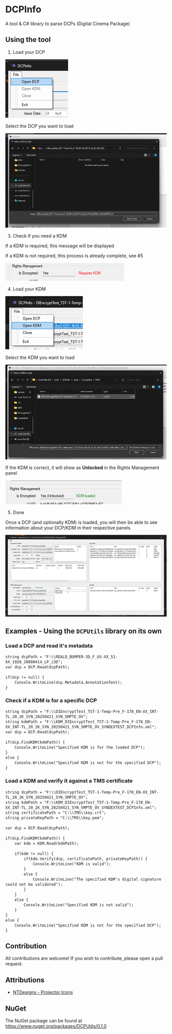 # DCPInfo
A tool & C# library to parse DCPs (Digital Cinema Package)

## Using the tool
1. Load your DCP

![](.github/attachments/opendcp.png)

Select the DCP you want to load

![](.github/attachments/selectdcp.png)

3. Check if you need a KDM

If a KDM is required, this message will be displayed

If a KDM is not required, this process is already complete, see #5

![](.github/attachments/checkkdm.png)

4. Load your KDM

![](.github/attachments/openkdm.png)

Select the KDM you want to load

![](.github/attachments/selectkdm.png)

If the KDM is correct, it will show as **Unlocked** in the Rights Management panel

![](.github/attachments/checkkdmloaded.png)

5. Done

Once a DCP (and optionally KDM) is loaded, you will then be able to see information about your DCP/KDM in their respective panels

![](.github/attachments/screenshot.png)

## Examples - Using the `DCPUtils` library on its own
### Load a DCP and read it's metadata
```CSharp
string dcpPath = "F:\\REALD_BUMPER-3D_F_US-XX_51-XX_1920_20080414_LP_i3D";
var dcp = DCP.Read(dcpPath);

if(dcp != null) {
    Console.WriteLine(dcp.Metadata.AnnotationText);
}
```

### Check if a KDM is for a specific DCP
```CSharp
string dcpPath = "F:\\DIEncryptTest_TST-1-Temp-Pre_F-178_EN-XX_INT-TL_20_2K_SYN_20250421_SYN_SMPTE_OV";
string kdmPath = "F:\\KDM_DIEncryptTest_TST-1-Temp-Pre_F-178_EN-XX_INT-TL_20_2K_SYN_20250421_SYN_SMPTE_OV_SYNDEXTEST_DCPInfo.xml";
var dcp = DCP.Read(dcpPath);

if(dcp.FindKDM(kdmPath)) {
    Console.WriteLine("Specified KDM is for the loaded DCP");
}
else {
    Console.WriteLine("Specified KDM is not for the specified DCP");
}
```

### Load a KDM and verify it against a TMS certificate
```CSharp
string dcpPath = "F:\\DIEncryptTest_TST-1-Temp-Pre_F-178_EN-XX_INT-TL_20_2K_SYN_20250421_SYN_SMPTE_OV";
string kdmPath = "F:\\KDM_DIEncryptTest_TST-1-Temp-Pre_F-178_EN-XX_INT-TL_20_2K_SYN_20250421_SYN_SMPTE_OV_SYNDEXTEST_DCPInfo.xml";
string certificatePath = "C:\\TMS\\key.crt";
string privateKeyPath = "C:\\TMS\\key.pem";

var dcp = DCP.Read(dcpPath);

if(dcp.FindKDM(kdmPath)) {
    var kdm = KDM.Read(kdmPath);

    if(kdm != null) {
        if(kdm.Verify(dcp, certificatePath, privateKeyPath)) {
            Console.WriteLine("KDM is valid");
        }
        else {
            Console.WriteLine("The specified KDM's digital signature could not be validated");
        }
    }
    else {
        Console.WriteLine("Specified KDM is not valid");
    }
}
else {
    Console.WriteLine("Specified KDM is not for the specified DCP");
}
```

## Contribution
All contributions are welcome! If you wish to contribute, please open a pull request.

## Attributions
- [NTDesigns - Projector Icons](https://www.iconarchive.com/show/projector-icons-by-ntdesigns/projector-violet-icon.html)

## NuGet
The NuGet package can be found at https://www.nuget.org/packages/DCPUtils/0.1.0
